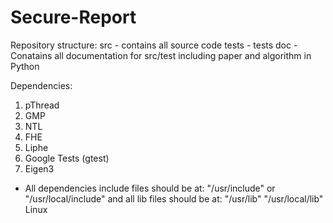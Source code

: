 # Secure-Report

Repository structure:
src - contains all source code
tests - tests
doc - Conatains all documentation for src/test including paper and algorithm in Python

Dependencies:
1. pThread
2. GMP
3. NTL
4. FHE
5. Liphe
6. Google Tests (gtest)
7. Eigen3

* All dependencies include files should be at: "/usr/include" or "/usr/local/include" 
and all lib files should be at: "/usr/lib" "/usr/local/lib" Linux
